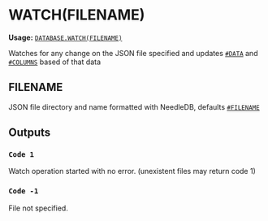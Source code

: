 # WATCH(FILENAME)
**Usage:** [`DATABASE.WATCH(FILENAME)`](https://github.com/NeedleChat/NeedleDB/blob/docs/docs/DATABASE.md)

Watches for any change on the JSON file specified and updates [`#DATA`](https://github.com/NeedleChat/NeedleDB/blob/docs/docs/DATABASE/properties/%23DATA.md) and [`#COLUMNS`](https://github.com/NeedleChat/NeedleDB/blob/docs/docs/DATABASE/properties/%23COLUMNS.md) based of that data
## FILENAME
JSON file directory and name formatted with NeedleDB, defaults [`#FILENAME`](https://github.com/NeedleChat/NeedleDB/blob/docs/docs/DATABASE/properties/%23FILENAME.md)
  
## Outputs

### `Code 1`
Watch operation started with no error. (unexistent files may return code 1)

### `Code -1`
File not specified.
